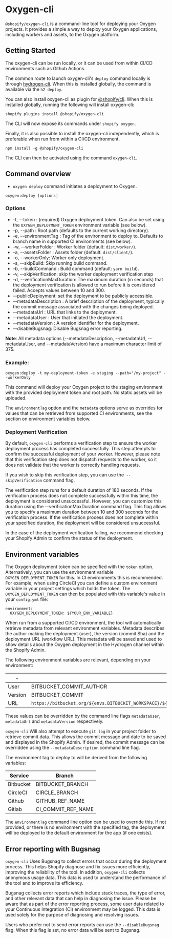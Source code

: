 # Oxygen-cli

`@shopify/oxygen-cli` is a command-line tool for deploying your Oxygen projects. It provides a simple a way to deploy your Oxygen applications, including workers and assets, to the Oxygen platform.

## Getting Started

The oxygen-cli can be run locally, or it can be used from within CI/CD environments such as Github Actions.

The common route to launch oxygen-cli's `deploy` command locally is through [hydrogen-cli](https://www.npmjs.com/package/@shopify/hydrogen-cli). When this is installed globally, the command is available via the `h2 deploy`.

You can also install oxygen-cli as plugin for [@shopify/cli](https://www.npmjs.com/package/@shopify/cli). When this is installed globally, running the following will install oxygen-cli:

```
shopify plugins install @shopify/oxygen-cli
```

The CLI will now expose its commands under `shopify oxygen`.

Finally, it is also possible to install the oxygen-cli independently, which is preferable when run from within a CI/CD environment.

```
npm install -g @shopify/oxygen-cli
```

The CLI can then be activated using the command `oxygen-cli`.

## Command overview

- `oxygen deploy` command initiates a deployment to Oxygen.

```
oxygen:deploy [options]
```

### Options

- -t, --token <token>: (required) Oxygen deployment token. Can also be set using the `OXYGEN_DEPLOYMENT_TOKEN` environment variable (see below).
- -p, --path <rootPath>: Root path (defaults to the current working directory).
- -e, --environmentTag <environmentTag>: Tag of the environment to deploy to. Defaults to branch name in supported CI environments (see below).
- -w, --workerFolder <workerFolder>: Worker folder (default: `dist/worker/`).
- -a, --assetsFolder <assetsFolder>: Assets folder (default: `dist/client/`).
- -o, --workerOnly: Worker only deployment.
- -s, --skipBuild: Skip running build command.
- -b, --buildCommand <buildCommand>: Build command (default: `yarn build`).
- -v, --skipVerification: skip the worker deployment verification step
- -d, --verificationMaxDuration: The maximum duration (in seconds) that the deployment verification is allowed to run before it is considered failed. Accepts values between 10 and 300.
- --publicDeployment: set the deployment to be publicly accessible.
- --metadataDescription <metadataDescription>: A brief description of the deployment, typically the commit message associated with the changes being deployed.
- --metadataUrl <metadataUrl>: URL that links to the deployment.
- --metadataUser <metadataUser>: User that initiated the deployment.
- --metadataVersion <metadataVersion>: A version identifier for the deployment.
- --disableBugsnag: Disable Bugsnag error reporting.

**Note**: All metadata options (--metadataDescription, --metadataUrl, --metadataUser, and --metadataVersion) have a maximum character limit of 375.

### Example:

```
oxygen:deploy -t my-deployment-token -e staging --path="/my-project" --workerOnly
```

This command will deploy your Oxygen project to the staging environment with the provided deployment token and root path. No static assets will be uploaded.

The `environmentTag` option and the `metadata` options serve as overrides for values that can be retrieved from supported CI environments, see the section on environment variables below.

### Deployment Verification

By default, `oxygen-cli` performs a verification step to ensure the worker deployment process has completed successfully. This step attempts to confirm the successful deployment of your worker. However, please note that this verification step does not dispatch requests to the worker, so it does not validate that the worker is correctly handling requests.

If you wish to skip this verification step, you can use the` --skipVerification` command flag.

The verification step runs for a default duration of 180 seconds. If the verification process does not complete successfully within this time, the deployment is considered unsuccessful. However, you can customize this duration using the --verificationMaxDuration command flag. This flag allows you to specify a maximum duration between 10 and 300 seconds for the verification process. If the verification process does not complete within your specified duration, the deployment will be considered unsuccessful.

In the case of the deployment verification failing, we recommend checking your Shopify Admin to confirm the status of the deployment.

## Environment variables

The Oxygen deployment token can be specified with the `token` option. Alternatively, you can use the environment variable `OXYGEN_DEPLOYMENT_TOKEN` for this. In CI environments this is recommended. For example, when using CircleCI you can define a custom environment variable in your project settings which holds the token. The `OXYGEN_DEPLOYMENT_TOKEN` can then be populated with this variable's value in your `config.yml` file:

```
environment:
  OXYGEN_DEPLOYMENT_TOKEN: ${YOUR_ENV_VARIABLE}
```

When run from a supported CI/CD environment, the tool will automatically retrieve metadata from relevant environment variables. Metadata describes the author making the deployment (user), the version (commit Sha) and the deployment URL (workflow URL). This metadata will be saved and used to show details about the Oxygen deployment in the Hydrogen channel within the Shopify Admin.

The following environment variables are relevant, depending on your environment:

|- | Bitbucket | CircleCI | Github | Gitlab |
|- | --------- | --------| ------ | ------ |
| User | BITBUCKET_COMMIT_AUTHOR | CIRCLE_USERNAME | GITHUB_ACTOR | GITLAB_USER_LOGIN |
| Version | BITBUCKET_COMMIT | CIRCLE_SHA1 | GITHUB_SHA | CI_COMMIT_SHA |
| URL | `https://bitbucket.org/${envs.BITBUCKET_WORKSPACE}/${envs.BITBUCKET_REPO_SLUG}/pipelines/results/${envs.BITBUCKET_BUILD_NUMBER}` | CIRCLE_BUILD_URL | `${GITHUB_SERVER_URL}/${GITHUB_REPOSITORY}/actions/runs/${GITHUB_RUN_ID}` | CI_PIPELINE_URL |

These values can be overridden by the command line flags `metadataUser`, `metadataUrl` and `metadataVersion` respectively.

`oxygen-cli` Will also attempt to execute `git log` in your project folder to retrieve commit data. This allows the commit message and date to be saved and displayed in the Shopify Admin. If desired, the commit message can be overridden using the `--metadataDescription` command line flag.

The environment tag to deploy to will be derived from the following variables:

| Service | Branch |
| ------- | ------ |
| Bitbucket | BITBUCKET_BRANCH |
| CircleCI | CIRCLE_BRANCH |
| Github | GITHUB_REF_NAME |
| Gitlab | CI_COMMIT_REF_NAME |

The `environmentTag` command line option can be used to override this. If not provided, or there is no environment with the specified tag, the deployment will be deployed to the default environment for the app (if one exists).

## Error reporting with Bugsnag

`oxygen-cli` Uses Bugsnag to collect errors that occur during the deployment process. This helps Shopify diagnose and fix issues more efficiently, improving the reliability of the tool. In addition, `oxygen-cli` collects anonymous usage data. This data is used to understand the performance of the tool and to improve its efficiency.

Bugsnag collects error reports which include stack traces, the type of error, and other relevant data that can help in diagnosing the issue. Please be aware that as part of the error reporting process, some user data related to your Continuous Integration (CI) environment may be logged. This data is used solely for the purpose of diagnosing and resolving issues.

Users who prefer not to send error reports can use the `--disableBugsnag` flag. When this flag is set, no error data will be sent to Bugsnag.
